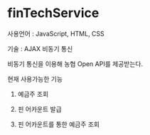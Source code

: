 # finTechService

사용언어 : JavaScript, HTML, CSS

기술 : AJAX 비동기 통신

비동기 통신을 이용해 농협 Open API를 제공받는다.

현재 사용가능한 기능

1. 예금주 조회

2. 핀 어카운트 발급

3. 핀 어카운트를 통한 예금주 조회
